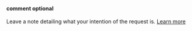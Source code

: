 #### comment <def-type>optional</def-type>
Leave a note detailing what your intention of the request is. [Learn more](/api/params/comment.html)